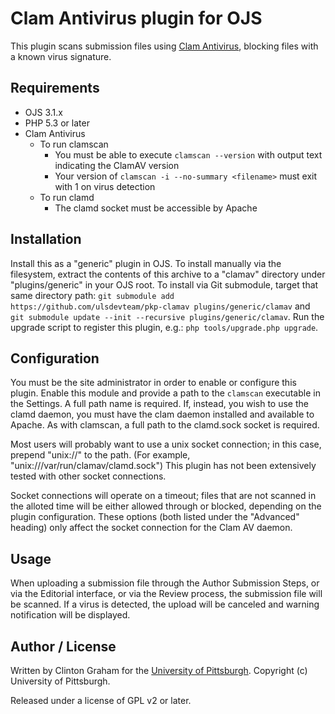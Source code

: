 # Clam Antivirus plugin for OJS

This plugin scans submission files using [Clam Antivirus](https://www.clamav.net/), blocking files with a known virus signature.

## Requirements

* OJS 3.1.x
* PHP 5.3 or later
* Clam Antivirus
  * To run clamscan
    * You must be able to execute `clamscan --version` with output text indicating the ClamAV version
    * Your version of `clamscan -i --no-summary <filename>` must exit with 1 on virus detection
  * To run clamd
    * The clamd socket must be accessible by Apache

## Installation

Install this as a "generic" plugin in OJS.  To install manually via the filesystem, extract the contents of this archive to a "clamav" directory under "plugins/generic" in your OJS root.  To install via Git submodule, target that same directory path: `git submodule add https://github.com/ulsdevteam/pkp-clamav plugins/generic/clamav` and `git submodule update --init --recursive plugins/generic/clamav`.  Run the upgrade script to register this plugin, e.g.: `php tools/upgrade.php upgrade`.

## Configuration

You must be the site administrator in order to enable or configure this plugin.  Enable this module and provide a path to the `clamscan` executable in the Settings.  A full path name is required. If, instead, you wish to use the clamd daemon, you must have the clam daemon installed and available to Apache. As with clamscan, a full path to the clamd.sock socket is required.

Most users will probably want to use a unix socket connection; in this case, prepend "unix://" to the path. (For example, "unix:///var/run/clamav/clamd.sock") This plugin has not been extensively tested with other socket connections.

Socket connections will operate on a timeout; files that are not scanned in the alloted time will be either allowed through or blocked, depending on the plugin configuration. These options (both listed under the "Advanced" heading) only affect the socket connection for the Clam AV daemon.

## Usage

When uploading a submission file through the Author Submission Steps, or via the Editorial interface, or via the Review process, the submission file will be scanned.  If a virus is detected, the upload will be canceled and warning notification will be displayed.

## Author / License

Written by Clinton Graham for the [University of Pittsburgh](http://www.pitt.edu).  Copyright (c) University of Pittsburgh.

Released under a license of GPL v2 or later.
